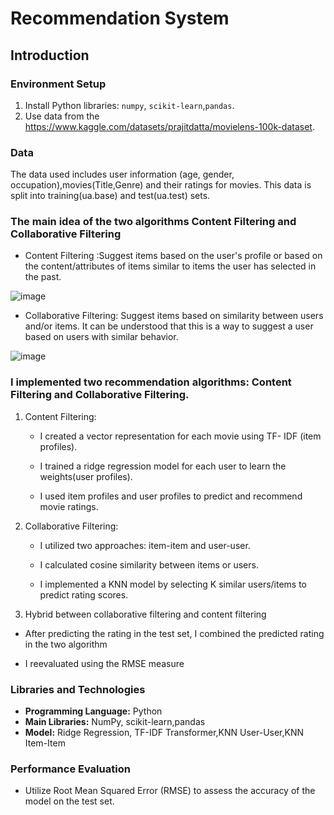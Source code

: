 # Recommendation System

## Introduction

### Environment Setup
1. Install Python libraries: `numpy`, `scikit-learn`,`pandas`.
2. Use data from the https://www.kaggle.com/datasets/prajitdatta/movielens-100k-dataset.

### Data
The data used includes user information (age, gender, occupation),movies(Title,Genre) and their ratings for movies. This data is split into training(ua.base) and test(ua.test) sets.
### The main idea of the two algorithms Content Filtering and Collaborative Filtering
- Content Filtering :Suggest items based on the user's profile or based on the content/attributes of items similar to items the user has selected in the past.
  
![image](https://github.com/ZeusCoderBE/Recommender-System/assets/117000361/2714e86a-b43a-4bc2-b9ba-fc125739931e)

- Collaborative Filtering: Suggest items based on similarity between users and/or items. It can be understood that this is a way to suggest a user based on users with similar behavior.

![image](https://github.com/ZeusCoderBE/Recommender-System/assets/117000361/ed58ed37-ef56-4d87-bd19-38f33bcfa057)


### I implemented two recommendation algorithms: Content Filtering and Collaborative Filtering.

1. Content Filtering:

    - I created a vector representation for each movie using TF- IDF (item profiles). 

    - I trained a ridge regression model for each user to learn the weights(user profiles).

    - I used  item profiles and user profiles to predict and recommend movie ratings.

2. Collaborative Filtering:

   - I utilized two approaches: item-item and user-user.

   - I calculated cosine similarity between items or users.

   - I implemented a KNN model by selecting K similar users/items to predict rating scores.
    
3. Hybrid between collaborative filtering and content filtering

  - After predicting the rating in the test set, I combined the predicted rating in the two algorithm

  - I reevaluated using the RMSE measure

### Libraries and Technologies
- **Programming Language:** Python
- **Main Libraries:** NumPy, scikit-learn,pandas
- **Model:** Ridge Regression, TF-IDF Transformer,KNN User-User,KNN Item-Item

### Performance Evaluation
- Utilize Root Mean Squared Error (RMSE) to assess the accuracy of the model on the test set.
